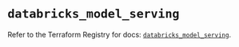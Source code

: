 # `databricks_model_serving`

Refer to the Terraform Registry for docs: [`databricks_model_serving`](https://registry.terraform.io/providers/databricks/databricks/1.62.0/docs/resources/model_serving).
